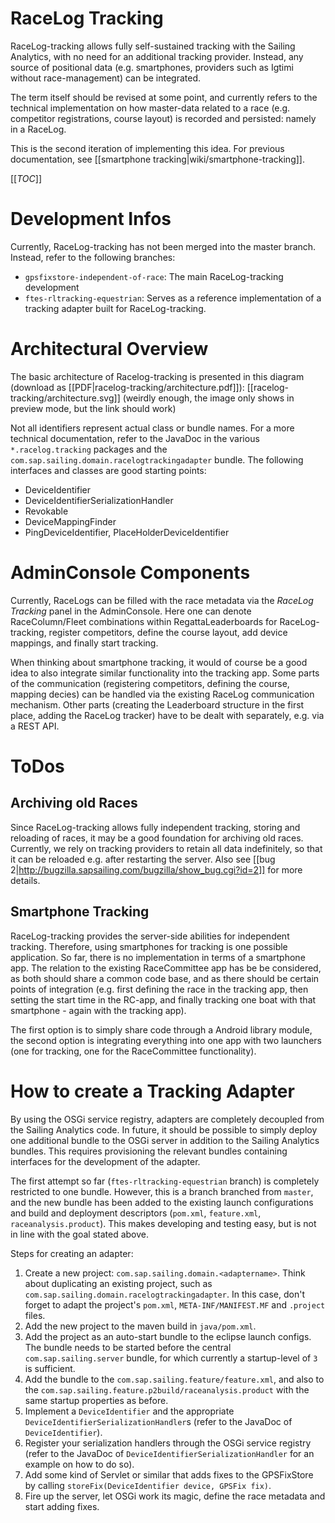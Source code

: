 # RaceLog Tracking
RaceLog-tracking allows fully self-sustained tracking with the Sailing Analytics, with no need for an additional tracking provider. Instead, any source of positional data (e.g. smartphones, providers such as Igtimi without race-management) can be integrated.

The term itself should be revised at some point, and currently refers to the technical implementation on how master-data related to a race (e.g. competitor registrations, course layout) is recorded and persisted: namely in a RaceLog.

This is the second iteration of implementing this idea. For previous documentation, see [[smartphone tracking|wiki/smartphone-tracking]].

[[_TOC_]]

# Development Infos
Currently, RaceLog-tracking has not been merged into the master branch. Instead, refer to the following branches:
* ``gpsfixstore-independent-of-race``: The main RaceLog-tracking development
* ``ftes-rltracking-equestrian``: Serves as a reference implementation of a tracking adapter built for RaceLog-tracking.

# Architectural Overview
The basic architecture of Racelog-tracking is presented in this diagram (download as [[PDF|racelog-tracking/architecture.pdf]]):
[[racelog-tracking/architecture.svg]]
(weirdly enough, the image only shows in preview mode, but the link should work)

Not all identifiers represent actual class or bundle names. For a more technical documentation, refer to the JavaDoc in the various ``*.racelog.tracking`` packages and the ``com.sap.sailing.domain.racelogtrackingadapter`` bundle. The following interfaces and classes are good starting points:
* DeviceIdentifier
* DeviceIdentifierSerializationHandler
* Revokable
* DeviceMappingFinder
* PingDeviceIdentifier, PlaceHolderDeviceIdentifier

# AdminConsole Components
Currently, RaceLogs can be filled with the race metadata via the _RaceLog Tracking_ panel in the AdminConsole. Here one can denote RaceColumn/Fleet combinations within RegattaLeaderboards for RaceLog-tracking, register competitors, define the course layout, add device mappings, and finally start tracking.

When thinking about smartphone tracking, it would of course be a good idea to also integrate similar functionality into the tracking app. Some parts of the communication (registering competitors, defining the course, mapping decies) can be handled via the existing RaceLog communication mechanism. Other parts (creating the Leaderboard structure in the first place, adding the RaceLog tracker) have to be dealt with separately, e.g. via a REST API.

# ToDos
## Archiving old Races
Since RaceLog-tracking allows fully independent tracking, storing and reloading of races, it may be a good foundation for archiving old races. Currently, we rely on tracking providers to retain all data indefinitely, so that it can be reloaded e.g. after restarting the server. Also see [[bug 2|http://bugzilla.sapsailing.com/bugzilla/show_bug.cgi?id=2]] for more details.

## Smartphone Tracking
RaceLog-tracking provides the server-side abilities for independent tracking. Therefore, using smartphones for tracking is one possible application. So far, there is no implementation in terms of a smartphone app. The relation to the existing RaceCommittee app has be be considered, as both should share a common code base, and as there should be certain points of integration (e.g. first defining the race in the tracking app, then setting the start time in the RC-app, and finally tracking one boat with that smartphone - again with the tracking app).

The first option is to simply share code through a Android library module, the second option is integrating everything into one app with two launchers (one for tracking, one for the RaceCommittee functionality).

# How to create a Tracking Adapter
By using the OSGi service registry, adapters are completely decoupled from the Sailing Analytics code. In future, it should be possible to simply deploy one additional bundle to the OSGi server in addition to the Sailing Analytics bundles. This requires provisioning the relevant bundles containing interfaces for the development of the adapter.

The first attempt so far (``ftes-rltracking-equestrian`` branch) is completely restricted to one bundle. However, this is a branch branched from ``master``, and the new bundle has been added to the existing launch configurations and build and deployment descriptors (``pom.xml``, ``feature.xml``, ``raceanalysis.product``). This makes developing and testing easy, but is not in line with the goal stated above.

Steps for creating an adapter:
1. Create a new project: ``com.sap.sailing.domain.<adaptername>``. Think about duplicating an existing project, such as ``com.sap.sailing.domain.racelogtrackingadapter``. In this case, don't forget to adapt the project's ``pom.xml``, ``META-INF/MANIFEST.MF`` and ``.project`` files.
2. Add the new project to the maven build in ``java/pom.xml``.
3. Add the project as an auto-start bundle to the eclipse launch configs. The bundle needs to be started before the central ``com.sap.sailing.server`` bundle, for which currently a startup-level of ``3`` is sufficient.
4. Add the bundle to the ``com.sap.sailing.feature/feature.xml``, and also to the ``com.sap.sailing.feature.p2build/raceanalysis.product`` with the same startup properties as before.
5. Implement a ``DeviceIdentifier`` and the appropriate ``DeviceIdentifierSerializationHandler``s (refer to the JavaDoc of ``DeviceIdentifier``).
6. Register your serialization handlers through the OSGi service registry (refer to the JavaDoc of ``DeviceIdentifierSerializationHandler`` for an example on how to do so).
7. Add some kind of Servlet or similar that adds fixes to the GPSFixStore by calling ``storeFix(DeviceIdentifier device, GPSFix fix)``.
8. Fire up the server, let OSGi work its magic, define the race metadata and start adding fixes.